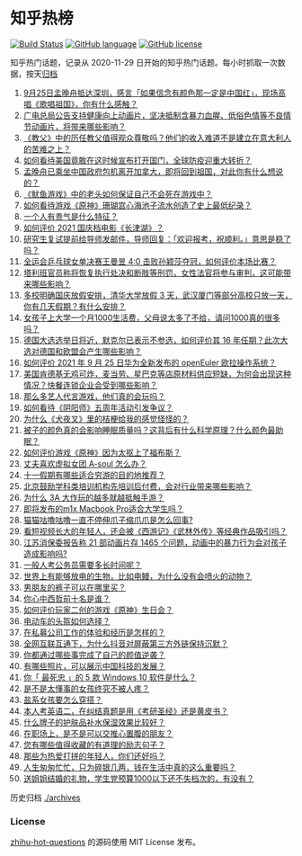 # 知乎热榜
[![Build Status](https://github.com/ToWeLong/zhihu-hot-questions/workflows/CI/badge.svg)](https://github.com/ToWeLong/zhihu-hot-questions/actions)
[![GitHub language](https://img.shields.io/badge/language-golang-orange.svg)](https://golang.org/)
[![GitHub license](https://img.shields.io/github/license/ToWeLong/zhihu-hot-questions)](https://github.com/ToWeLong/zhihu-hot-questions/blob/main/LICENSE)

知乎热门话题，记录从 2020-11-29 日开始的知乎热门话题。每小时抓取一次数据，按天[归档](./archives)

<!-- BEGIN -->

1. [9月25日孟晚舟抵达深圳，感言「如果信念有颜色那一定是中国红」，现场高唱《歌唱祖国》，你有什么感触？](https://www.zhihu.com/question/489018284)
1. [广电总局公告支持健康向上动画片，坚决抵制含暴力血腥、低俗色情等不良情节动画片，将带来哪些影响？](https://www.zhihu.com/question/488853309)
1. [《教父》中的历任教父值得观众尊敬吗？他们的收入难道不是建立在意大利人的苦难之上？](https://www.zhihu.com/question/488054014)
1. [如何看待美国竟敢在这时候宣布打开国门，全球防疫迎重大转折？](https://www.zhihu.com/question/488750262)
1. [孟晚舟已乘坐中国政府包机离开加拿大，即将回到祖国，对此你有什么想说的？](https://www.zhihu.com/question/488879903)
1. [《鱿鱼游戏》中的老头如何保证自己不会死在游戏中？](https://www.zhihu.com/question/488626868)
1. [如何看待游戏《原神》珊瑚宫心海池子流水创造了史上最低纪录？](https://www.zhihu.com/question/488451813)
1. [一个人有贵气是什么特征？](https://www.zhihu.com/question/61071183)
1. [如何评价 2021 国庆档电影《长津湖》？](https://www.zhihu.com/question/488992270)
1. [研究生复试提前给导师发邮件，导师回复：「欢迎报考，祝顺利。」意思是稳了吗？](https://www.zhihu.com/question/389701976)
1. [全运会乒乓球女单决赛王曼昱 4:0 击败孙颖莎夺冠，如何评价本场比赛？](https://www.zhihu.com/question/489025704)
1. [塔利班官员称将恢复执行处决和断肢等刑罚，女性法官将参与审判，这可能带来哪些影响？](https://www.zhihu.com/question/488755027)
1. [多校明确国庆放假安排，清华大学放假 3 天，武汉厦门等部分高校只放一天，你有几天假期？有什么安排？](https://www.zhihu.com/question/489089734)
1. [女孩子上大学一个月1000生活费，父母说太多了不给，请问1000真的很多吗？](https://www.zhihu.com/question/478918630)
1. [德国大选选举日将近，默克尔已表示不参选，如何评价其 16 年任期？此次大选对德国和欧盟会产生哪些影响？](https://www.zhihu.com/question/488697359)
1. [如何评价 2021 年 9 月 25 日华为全新发布的 openEuler 欧拉操作系统？](https://www.zhihu.com/question/488900079)
1. [美国肯德基无鸡可炸，麦当劳、星巴克等店原材料供应短缺，为何会出现这种情况？快餐连锁企业会受到哪些影响？](https://www.zhihu.com/question/489062710)
1. [那么多艺人代言游戏，他们真的会玩吗？](https://www.zhihu.com/question/488950321)
1. [如何看待《阴阳师》五周年活动引发争议？](https://www.zhihu.com/question/485655211)
1. [为什么《犬夜叉》里的桔梗给我的感觉怪怪的？](https://www.zhihu.com/question/483383960)
1. [被子的颜色真的会影响睡眠质量吗？这背后有什么科学原理？什么颜色最助眠？](https://www.zhihu.com/question/486010225)
1. [如何评价游戏《原神》因为太抠上了福布斯？](https://www.zhihu.com/question/488812974)
1. [丈夫喜欢虚拟女团 A-soul 怎么办？](https://www.zhihu.com/question/474270287)
1. [十一假期有哪些适合穷游的目的地推荐？](https://www.zhihu.com/question/484010377)
1. [北京鼓励学科类培训机构先培训后付费，会对行业带来哪些影响？](https://www.zhihu.com/question/488447403)
1. [为什么 3A 大作玩的越多就越抵触手游？](https://www.zhihu.com/question/487973225)
1. [即将发布的m1x Macbook Pro适合大学生吗？](https://www.zhihu.com/question/487922048)
1. [猫猫咕噜咕噜一直不停伸爪子缩爪爪是怎么回事?](https://www.zhihu.com/question/488171409)
1. [看短视频长大的年轻人，还会被《西游记》《武林外传》等经典作品吸引吗？](https://www.zhihu.com/question/487244170)
1. [江苏消保委报告称 21 部动画片存 1465 个问题，动画中的暴力行为会对孩子造成影响吗?](https://www.zhihu.com/question/488806148)
1. [一般人考公务员需要多长时间呢？](https://www.zhihu.com/question/485730027)
1. [世界上有能够放电的生物，比如电鳗，为什么没有会喷火的动物？](https://www.zhihu.com/question/488621314)
1. [男朋友的裤子可以在哪里买？](https://www.zhihu.com/question/486631641)
1. [你心中西哲前十名是谁？](https://www.zhihu.com/question/488891804)
1. [如何评价玩家二创的游戏《原神》生日会？](https://www.zhihu.com/question/489021439)
1. [电动车的头盔如何选择？](https://www.zhihu.com/question/392920956)
1. [在私募公司工作的体验和经历是怎样的？](https://www.zhihu.com/question/49056001)
1. [全网互联互通下，为什么抖音对屏蔽第三方外链保持沉默？](https://www.zhihu.com/question/488960782)
1. [你都通过哪些事完成了自己的颜值逆袭？](https://www.zhihu.com/question/484541791)
1. [有哪些照片，可以展示中国科技的发展？](https://www.zhihu.com/question/487183637)
1. [你「 最死忠 」的 5 款 Windows 10 软件是什么？](https://www.zhihu.com/question/487819636)
1. [是不是太懂事的女孩终究不被人疼？](https://www.zhihu.com/question/339196922)
1. [盐系女孩要怎么穿搭？](https://www.zhihu.com/question/287840021)
1. [本人考英语二，在纠结真题是用《考研圣经》还是黄皮书？](https://www.zhihu.com/question/382775333)
1. [什么牌子的护肤品补水保湿效果比较好？](https://www.zhihu.com/question/34769663)
1. [在职场上，是不是可以交推心置腹的朋友？](https://www.zhihu.com/question/485934415)
1. [您有哪些值得收藏的有道理的励志句子？](https://www.zhihu.com/question/474718562)
1. [那些为热爱打拼的年轻人，你们还好吗？](https://www.zhihu.com/question/488734367)
1. [人生匆匆忙忙，只为碎银几两，钱在生活中真的这么重要吗？](https://www.zhihu.com/question/481847754)
1. [送姐姐结婚的礼物，学生党预算1000以下还不失档次的，有没有？](https://www.zhihu.com/question/298026239)

<!-- END -->

历史归档 [./archives](./archives)


### License
[zhihu-hot-questions](https://github.com/towelong/zhihu-hot-questions) 的源码使用 MIT License 发布。